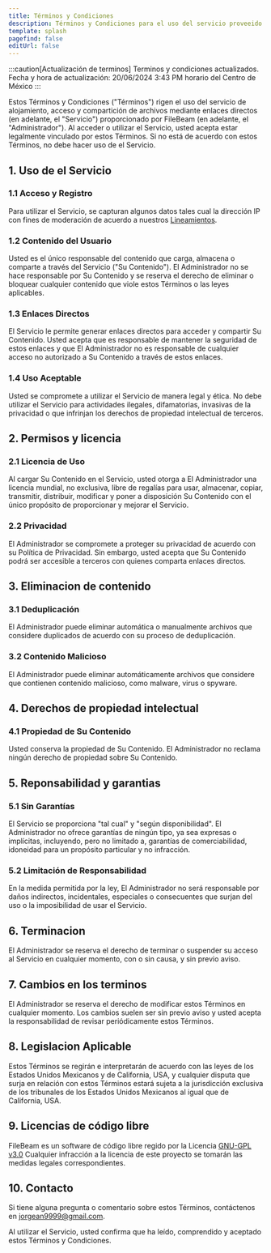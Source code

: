 ```yaml
---
title: Términos y Condiciones
description: Términos y Condiciones para el uso del servicio proveeido por FileBeam
template: splash
pagefind: false
editUrl: false
---
```


:::caution[Actualización de terminos]
Terminos y condiciones actualizados. Fecha y hora de actualización: 20/06/2024 3:43 PM horario del Centro de México
:::

Estos Términos y Condiciones ("Términos") rigen el uso del servicio de alojamiento, acceso y compartición de archivos mediante enlaces directos (en adelante, el "Servicio") proporcionado por FileBeam (en adelante, el "Administrador"). Al acceder o utilizar el Servicio, usted acepta estar legalmente vinculado por estos Términos. Si no está de acuerdo con estos Términos, no debe hacer uso de el Servicio.

## 1. Uso de el Servicio

### 1.1 Acceso y Registro
Para utilizar el Servicio, se capturan algunos datos tales cual la dirección IP con fines de moderación de acuerdo a nuestros [Lineamientos](/faq/archivos/#lineamientos).

### 1.2 Contenido del Usuario
Usted es el único responsable del contenido que carga, almacena o comparte a través del Servicio ("Su Contenido"). El Administrador no se hace responsable por Su Contenido y se reserva el derecho de eliminar o bloquear cualquier contenido que viole estos Términos o las leyes aplicables.

### 1.3 Enlaces Directos
El Servicio le permite generar enlaces directos para acceder y compartir Su Contenido. Usted acepta que es responsable de mantener la seguridad de estos enlaces y que El Administrador no es responsable de cualquier acceso no autorizado a Su Contenido a través de estos enlaces.

### 1.4 Uso Aceptable
Usted se compromete a utilizar el Servicio de manera legal y ética. No debe utilizar el Servicio para actividades ilegales, difamatorias, invasivas de la privacidad o que infrinjan los derechos de propiedad intelectual de terceros.

## 2. Permisos y licencia

### 2.1 Licencia de Uso
Al cargar Su Contenido en el Servicio, usted otorga a El Administrador una licencia mundial, no exclusiva, libre de regalías para usar, almacenar, copiar, transmitir, distribuir, modificar y poner a disposición Su Contenido con el único propósito de proporcionar y mejorar el Servicio.

### 2.2 Privacidad
El Administrador se compromete a proteger su privacidad de acuerdo con su Política de Privacidad. Sin embargo, usted acepta que Su Contenido podrá ser accesible a terceros con quienes comparta enlaces directos.

## 3. Eliminacion de contenido

### 3.1 Deduplicación
El Administrador puede eliminar automática o manualmente archivos que considere duplicados de acuerdo con su proceso de deduplicación.

### 3.2 Contenido Malicioso
El Administrador puede eliminar automáticamente archivos que considere que contienen contenido malicioso, como malware, virus o spyware.

## 4. Derechos de propiedad intelectual

### 4.1 Propiedad de Su Contenido
Usted conserva la propiedad de Su Contenido. El Administrador no reclama ningún derecho de propiedad sobre Su Contenido.

## 5. Reponsabilidad y garantias

### 5.1 Sin Garantías
El Servicio se proporciona "tal cual" y "según disponibilidad". El Administrador no ofrece garantías de ningún tipo, ya sea expresas o implícitas, incluyendo, pero no limitado a, garantías de comerciabilidad, idoneidad para un propósito particular y no infracción.

### 5.2 Limitación de Responsabilidad
En la medida permitida por la ley, El Administrador no será responsable por daños indirectos, incidentales, especiales o consecuentes que surjan del uso o la imposibilidad de usar el Servicio.

## 6. Terminacion

El Administrador se reserva el derecho de terminar o suspender su acceso al Servicio en cualquier momento, con o sin causa, y sin previo aviso.

## 7. Cambios en los terminos

El Administrador se reserva el derecho de modificar estos Términos en cualquier momento. Los cambios suelen ser sin previo aviso y usted acepta la responsabilidad de revisar periódicamente estos Términos.

## 8. Legislacion Aplicable

Estos Términos se regirán e interpretarán de acuerdo con las leyes de los Estados Unidos Mexicanos y de California, USA, y cualquier disputa que surja en relación con estos Términos estará sujeta a la jurisdicción exclusiva de los tribunales de los Estados Unidos Mexicanos al igual que de California, USA.

## 9. Licencias de código libre

FileBeam es un software de código libre regido por la Licencia [GNU-GPL v3.0](https://www.gnu.org/licenses/gpl-3.0.html)
Cualquier infracción a la licencia de este proyecto se tomarán las medidas legales correspondientes.

## 10. Contacto

Si tiene alguna pregunta o comentario sobre estos Términos, contáctenos en jorgean9999@gmail.com.

Al utilizar el Servicio, usted confirma que ha leído, comprendido y aceptado estos Términos y Condiciones.
